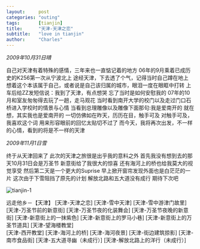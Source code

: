```yaml
---
layout:     post
categories: "outing"
tags:       [tianjin]
title:      "天津-天津之恋"
subtitle:   "love in tianjin"
author:     "Charles"
---
```


*2009年10月31日晴*

自己对天津有着特殊的感情，三年来也一直惦记着的地方
06年的9月乘着已成历史的K256第一次从宁波北上
途经天津，下去透了个气，记得当时自己蹲在地上
想着这个本该属于自己，或者说是自己该归属的城市，眼泪一度在眼眶中打转
上车后给ZZ发短信说：我到了天津，有点想哭
忘了当时是如何安慰我的
07年的10月和室友匆匆得去玩了一趟，走马观花
当时看到南开大学的校门以及走过门口石桥进入学校时的情景与心情
当看到总理雕像以及雕像下面那句:我是爱南开的
就在想，其实我也是爱南开的
一切仿佛如在昨天，历历在目，触手可及
对触手可及，我喜欢这个词
用来形容眼前的回忆太贴切不过了
而今天，我将再次出发，不一样的心情，看到的将是不一样的天津
 
*2009年11月1日雪*

终于从天津回来了
此次的天津之旅很是出乎我的意料之外
首先我没有想到去的那天10月31日会是万圣节
新意街给了我很大的惊喜
还有海河上的桥也给我莫大的视觉享受
然后第二天是一个更大的Suprise
早上掀开窗帘发现外面也是白茫茫的一片
这次由于下雪阻挡了原先的计划
解放北路和五大道没有成行
期待下次吧

![tianjin-1]({{site.imageurl}}/tianjin-1.jpg)

远走他乡－【天津】
[天津-天津之恋]
[天津-雪中天津]
[天津-雪中游津门故里]
[天津-万圣节前的新意街]
[天津-万圣节夜的化装舞会]
[天津-万圣节夜晚的新意街]
[天津-新意街上的一抹紫色]
[天津-新意街上的罗马小巷]
[天津-新意街上的万圣节道具]
[天津-望海楼教堂]  
[天津-西开教堂]
[天津-海河上的桥]
[天津-海河夜景]
[天津-街边建筑掠影]
[天津-南市食品街]
[天津-五大道寻幽（未成行）]
[天津-解放北路上的洋行（未成行）]






